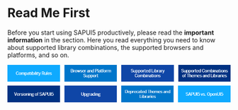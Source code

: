 <!-- loio167193ced54c41c3961d7df3479d7bbe -->

# Read Me First

Before you start using SAPUI5 productively, please read the **important information** in the section. Here you read everything you need to know about supported library combinations, the supported browsers and platforms, and so on.



![](images/Image_Map_Read_Me_First_SAPUI5_4f4c1bf.png)

